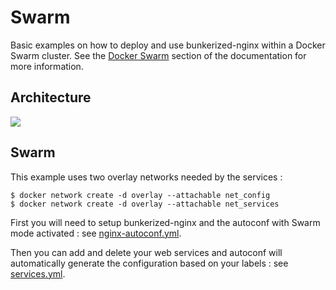 # Swarm

Basic examples on how to deploy and use bunkerized-nginx within a Docker Swarm cluster. See the [Docker Swarm](#TODO) section of the documentation for more information.

## Architecture

<img src="https://github.com/bunkerity/bunkerized-nginx/blob/dev/examples/swarm/architecture.png?raw=true" />

## Swarm

This example uses two overlay networks needed by the services :

```shell
$ docker network create -d overlay --attachable net_config
$ docker network create -d overlay --attachable net_services
```

First you will need to setup bunkerized-nginx and the autoconf with Swarm mode activated : see [nginx-autoconf.yml](https://github.com/bunkerity/bunkerized-nginx/blob/master/examples/swarm/nginx-autoconf.yml).

Then you can add and delete your web services and autoconf will automatically generate the configuration based on your labels : see [services.yml](https://github.com/bunkerity/bunkerized-nginx/blob/master/examples/swarm/services.yml).
